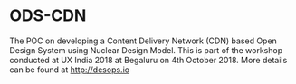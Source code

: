 # ODS-CDN
The POC on developing a Content Delivery Network (CDN) based Open Design System using Nuclear Design Model. This is part of the workshop conducted at UX India 2018 at Begaluru on 4th October 2018. More details can be found at http://desops.io

